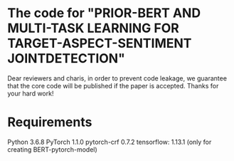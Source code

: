 # The code for "PRIOR-BERT AND MULTI-TASK LEARNING FOR TARGET-ASPECT-SENTIMENT JOINTDETECTION"
Dear reviewers and charis, in order to prevent code leakage, we guarantee that the core code will be published if the paper is accepted. Thanks for your hard work!
# Requirements
Python 3.6.8
PyTorch 1.1.0
pytorch-crf 0.7.2
tensorflow: 1.13.1 (only for creating BERT-pytorch-model)
